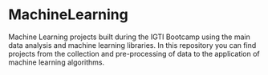 # MachineLearning
Machine Learning projects built during the IGTI Bootcamp using the main data analysis and machine learning libraries. In this repository you can find projects from the collection and pre-processing of data to the application of machine learning algorithms.
